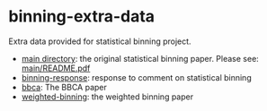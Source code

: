 # binning-extra-data
Extra data provided for statistical binning project.

* [main directory](main): the original statistical binning paper. Please see: [main/README.pdf](main/README.pdf)
* [binning-response](binning-response): response to comment on statistical binning
* [bbca](bbca): The BBCA paper
* [weighted-binning](weighted-binning): the weighted binning paper

